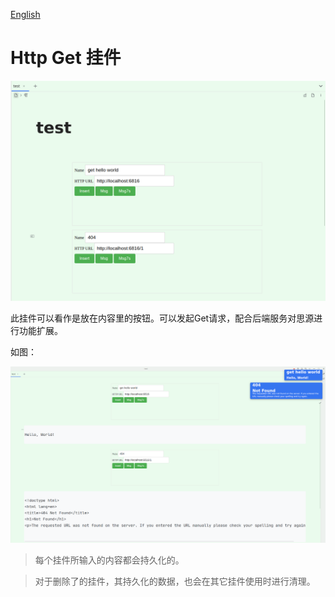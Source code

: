 [English](https://github.com/IAliceBobI/sy-httpget-widget/blob/main/README.md)

# Http Get 挂件

![preview](./preview-2.png)

此挂件可以看作是放在内容里的按钮。可以发起Get请求，配合后端服务对思源进行功能扩展。

如图：

![preview](./preview.png)

> 每个挂件所输入的内容都会持久化的。

> 对于删除了的挂件，其持久化的数据，也会在其它挂件使用时进行清理。
